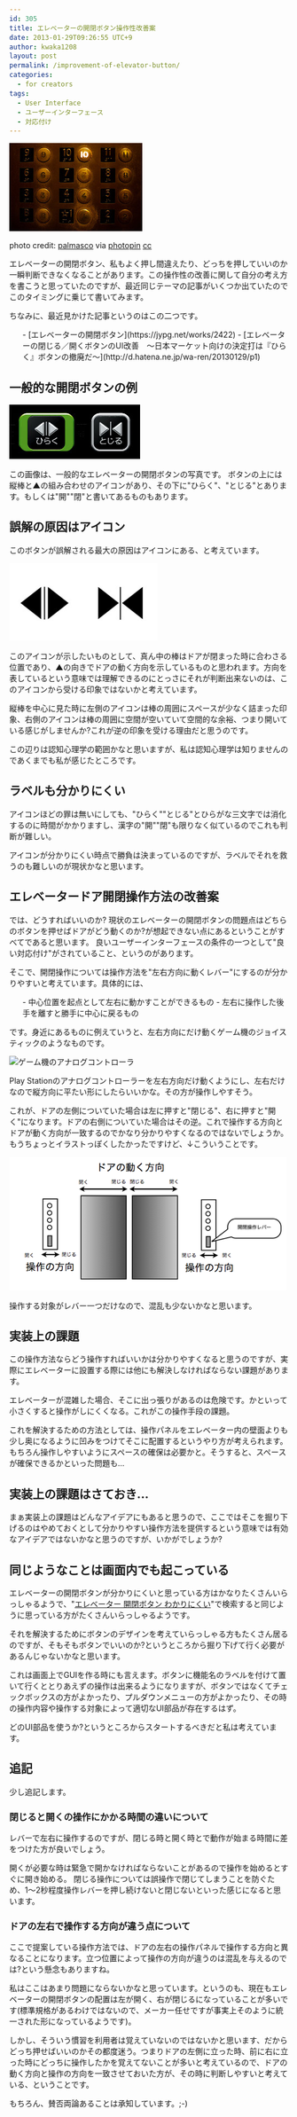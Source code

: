 ```yaml
---
id: 305
title: エレベーターの開閉ボタン操作性改善案
date: 2013-01-29T09:26:55 UTC+9
author: kwaka1208
layout: post
permalink: /improvement-of-elevator-button/
categories:
  - for creators
tags:
  - User Interface
  - ユーザーインターフェース
  - 対応付け
---
```

![elevator](/assets/images/2013/01/small_338663263.jpg)

photo credit: [palmasco](http://www.flickr.com/photos/palmasco/338663263/) via [photopin](http://photopin.com) [cc](http://creativecommons.org/licenses/by-nc-nd/2.0/)

エレベーターの開閉ボタン、私もよく押し間違えたり、どっちを押していいのか一瞬判断できなくなることがあります。この操作性の改善に関して自分の考え方を書こうと思っていたのですが、最近同じテーマの記事がいくつか出ていたのでこのタイミングに乗じて書いてみます。

ちなみに、最近見かけた記事というのはこの二つです。
<ul>
- [エレベーターの開閉ボタン](https://jypg.net/works/2422)
- [エレベーターの閉じる／開くボタンのUI改善　～日本マーケット向けの決定打は『ひらく』ボタンの撤廃だ～](http://d.hatena.ne.jp/wa-ren/20130129/p1)
</ul>

## 一般的な開閉ボタンの例
![エレベーター開閉ボタン](/assets/images/2013/01/elevator.jpg)

この画像は、一般的なエレベーターの開閉ボタンの写真です。
ボタンの上には縦棒と▲の組み合わせのアイコンがあり、その下に"ひらく"、"とじる"とあります。もしくは"開""閉"と書いてあるものもあります。

## 誤解の原因はアイコン
このボタンが誤解される最大の原因はアイコンにある、と考えています。

![開閉の向き](/assets/images/2013/01/direction.jpg)

このアイコンが示したいものとして、真ん中の棒はドアが閉まった時に合わさる位置であり、▲の向きでドアの動く方向を示しているものと思われます。方向を表しているという意味では理解できるのにとっさにそれが判断出来ないのは、このアイコンから受ける印象ではないかと考えています。

<span class="emphasis">縦棒を中心に見た時に左側のアイコンは棒の周囲にスペースが少なく詰まった印象、右側のアイコンは棒の周囲に空間が空いていて空間的な余裕、つまり開いている感じがしませんか?これが逆の印象を受ける理由だと思うのです。</span>

この辺りは認知心理学の範囲かなと思いますが、私は認知心理学は知りませんのであくまでも私が感じたところです。

## ラベルも分かりにくい
アイコンほどの罪は無いにしても、"ひらく""とじる"とひらがな三文字では消化するのに時間がかかりますし、漢字の"開""閉"も限りなく似ているのでこれも判断が難しい。

アイコンが分かりにくい時点で勝負は決まっているのですが、ラベルでそれを救うのも難しいのが現状かなと思います。

## エレベータードア開閉操作方法の改善案
では、どうすればいいのか?
現状のエレベーターの開閉ボタンの問題点はどちらのボタンを押せばドアがどう動くのか?が想起できない点にあるということがすべてであると思います。
良いユーザーインターフェースの条件の一つとして"良い対応付け"がされていること、というのがあります。

そこで、<span class="emphasis">開閉操作については操作方法を"左右方向に動くレバー"にするのが分かりやすいと考えています。</span>具体的には、

<ul>
- 中心位置を起点として左右に動かすことができるもの
- 左右に操作した後手を離すと勝手に中心に戻るもの
</ul>

です。身近にあるものに例えていうと、左右方向にだけ動くゲーム機のジョイスティックのようなものです。

![ゲーム機のアナログコントローラ](/assets/images/2013/01/PlayStation_3_SIXAXIS_controller-300x210.png)

Play Stationのアナログコントローラーを左右方向だけ動くようにし、左右だけなので縦方向に平たい形にしたらいいかな。その方が操作しやすそう。

これが、ドアの左側についていた場合は左に押すと"閉じる"、右に押すと"開く"になります。ドアの右側についていた場合はその逆。これで操作する方向とドアが動く方向が一致するのでかなり分かりやすくなるのではないでしょうか。
もうちょっとイラストっぽくしたかったですけど、↓こういうことです。

![開閉操作レバー](/assets/images/2013/01/aab5144b87e0251a9d176abf21c1eacb.png)

操作する対象がレバー一つだけなので、混乱も少ないかなと思います。

## 実装上の課題
この操作方法ならどう操作すればいいかは分かりやすくなると思うのですが、実際にエレベーターに設置する際には他にも解決しなければならない課題があります。

エレベーターが混雑した場合、そこに出っ張りがあるのは危険です。かといって小さくすると操作がしにくくなる。これがこの操作手段の課題。

これを解決するための方法としては、操作パネルをエレベーター内の壁面よりも少し奥になるように凹みをつけてそこに配置するというやり方が考えられます。もちろん操作しやすいようにスペースの確保は必要かと。そうすると、スペースが確保できるかといった問題も...

## 実装上の課題はさておき...
まぁ実装上の課題はどんなアイデアにもあると思うので、ここではそこを掘り下げるのはやめておくとして分かりやすい操作方法を提供するという意味では有効なアイデアではないかなと思うのですが、いかがでしょうか?

## 同じようなことは画面内でも起こっている
エレベーターの開閉ボタンが分かりにくいと思っている方はかなりたくさんいらっしゃるようで、"[エレベーター 開閉ボタン わかりにくい](https://www.google.co.jp/search?client=safari&amp;rls=en&amp;q=%E3%82%A8%E3%83%AC%E3%83%99%E3%83%BC%E3%82%BF%E3%83%BC+%E9%96%8B%E9%96%89%E3%83%9C%E3%82%BF%E3%83%B3+%E3%82%8F%E3%81%8B%E3%82%8A%E3%81%AB%E3%81%8F%E3%81%84&amp;ie=UTF-8&amp;oe=UTF-8&amp;redir_esc=&amp;ei=GloHUYPrH43RkgXb9YGoCA)"で検索すると同じように思っている方がたくさんいらっしゃるようです。

それを解決するためにボタンのデザインを考えていらっしゃる方もたくさん居るのですが、そもそもボタンでいいのか?というところから掘り下げて行く必要があるんじゃないかなと思います。

これは画面上でGUIを作る時にも言えます。ボタンに機能名のラベルを付けて置いて行くととりあえずの操作は出来るようになりますが、ボタンではなくてチェックボックスの方がよかったり、プルダウンメニューの方がよかったり、その時の操作内容や操作する対象によって適切なUI部品が存在するはず。

どのUI部品を使うか?というところからスタートするべきだと私は考えています。

## 追記
少し追記します。

### 閉じると開くの操作にかかる時間の違いについて
レバーで左右に操作するのですが、閉じる時と開く時とで動作が始まる時間に差をつけた方が良いでしょう。

開くが必要な時は緊急で開かなければならないことがあるので操作を始めるとすぐに開き始める。
閉じる操作については誤操作で閉じてしまうことを防ぐため、1〜2秒程度操作レバーを押し続けないと閉じないといった感じになると思います。

### ドアの左右で操作する方向が違う点について
ここで提案している操作方法では、ドアの左右の操作パネルで操作する方向と異なることになります。立つ位置によって操作の方向が違うのは混乱を与えるのでは?という懸念もありますね。

私はここはあまり問題にならないかなと思っています。というのも、現在もエレベーターの開閉ボタンの配置は左が開く、右が閉じるになっていることが多いです(標準規格があるわけではないので、メーカー任せですが事実上そのように統一された形になっているようです)。

しかし、そういう慣習を利用者は覚えていないのではないかと思います、だからどっち押せばいいのかその都度迷う。つまりドアの左側に立った時、前に右に立った時にどっちに操作したかを覚えてないことが多いと考えているので、ドアの動く方向と操作の方向を一致させておいた方が、その時に判断しやすいと考えている、ということです。

もちろん、賛否両論あることは承知しています。;-)